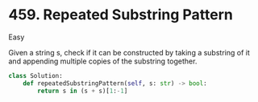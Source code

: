 # 459. Repeated Substring Pattern

Easy

Given a string s, check if it can be constructed by taking a substring of it and appending multiple copies of the substring together.

```python
class Solution:
    def repeatedSubstringPattern(self, s: str) -> bool:
        return s in (s + s)[1:-1]
```
